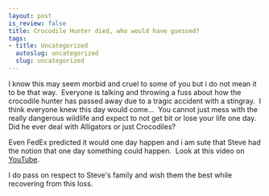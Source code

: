 ```yaml
--- 
layout: post
is_review: false
title: Crocodile Hunter died, who would have guessed?
tags: 
- title: Uncategorized
  autoslug: uncategorized
  slug: uncategorized
---
```


I know this may seem morbid and cruel to some of you but i do not mean it to be that way.  Everyone is talking and throwing a fuss about how the crocodile hunter has passed away due to a tragic accident with a stingray.  I think everyone knew this day would come...  You cannot just mess with the really dangerous wildlife and expect to not get bit or lose your life one day.  Did he ever deal with Alligators or just Crocodiles?

Even FedEx predicted it would one day happen and i am sute that Steve had the notion that one day something could happen.  Look at this video on [YouTube](http://www.youtube.com "YouTube").

I do pass on respect to Steve's family and wish them the best while recovering from this loss. 
